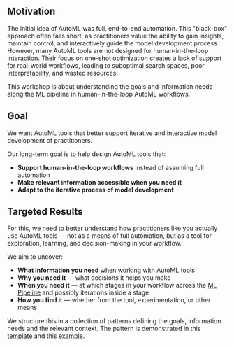 
## Motivation

The initial idea of AutoML was full, end-to-end automation. This "black-box" approach often falls short, as practitioners value the ability to gain insights, maintain control, and interactively guide the model development process.
However, many AutoML tools are not designed for human-in-the-loop interaction. Their focus on one-shot optimization creates a lack of support for real-world workflows, leading to suboptimal search spaces, poor interpretability, and wasted resources.

This workshop is about understanding the goals and information needs along the ML pipeline in human-in-the-loop AutoML workflows.


## Goal

We want AutoML tools that better support iterative and interactive model development of practitioners.

Our long-term goal is to help design AutoML tools that:
- **Support human-in-the-loop workflows** instead of assuming full automation
- **Make relevant information accessible when you need it**
- **Adapt to the iterative process of model development**


## Targeted Results

For this, we need to better understand how practitioners like you actually use AutoML tools — not as a means of full automation, but as a tool for exploration, learning, and decision-making in your workflow.

We aim to uncover:
- **What information you need** when working with AutoML tools
- **Why you need it** — what decisions it helps you make
- **When you need it** — at which stages in your workflow across the [ML Pipeline](ML%20Pipeline%20Overview.md) and possibly iterations inside a stage
- **How you find it** — whether from the tool, experimentation, or other means

We structure this in a collection of patterns defining the goals, information needs and the relevant context.
The pattern is demonstrated in this [template](Template.md) and this [example](Example.md).


